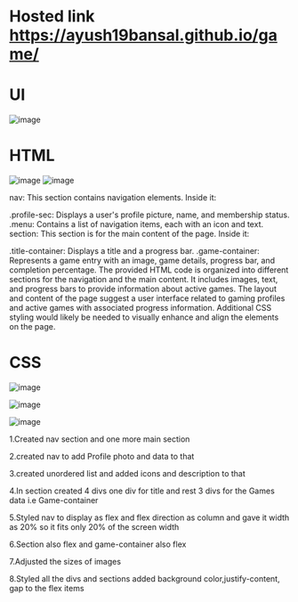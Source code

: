 # Hosted link https://ayush19bansal.github.io/game/
# UI
![image](https://github.com/Ayush19bansal/game/assets/118842033/b32af76e-a389-4920-868a-429958d2efb8)


# HTML
![image](https://github.com/Ayush19bansal/game/assets/118842033/8dec6487-6486-4a08-912c-77ee67916e09)
![image](https://github.com/Ayush19bansal/game/assets/118842033/d45df324-778c-43dc-98b1-ca7e867653d6)

nav: This section contains navigation elements. Inside it:

.profile-sec: Displays a user's profile picture, name, and membership status.
.menu: Contains a list of navigation items, each with an icon and text.
section: This section is for the main content of the page. Inside it:

.title-container: Displays a title and a progress bar.
.game-container: Represents a game entry with an image, game details, progress bar, and completion percentage.
The provided HTML code is organized into different sections for the navigation and the main content. It includes images, text, and progress bars to provide information about active games. The layout and content of the page suggest a user interface related to gaming profiles and active games with associated progress information. Additional CSS styling would likely be needed to visually enhance and align the elements on the page.

# CSS
![image](https://github.com/Ayush19bansal/game/assets/118842033/4b25793f-ec5c-4ee7-af10-c94044079de4)

![image](https://github.com/Ayush19bansal/game/assets/118842033/b8e75aa0-f7c1-41df-a108-0163199819af)

![image](https://github.com/Ayush19bansal/game/assets/118842033/6fdd8193-b67f-4b45-b996-ff58adc836ef)


1.Created nav section and one more main section

2.created nav to add Profile photo and data to that

3.created unordered list and added icons and description to that

4.In section created 4 divs one div for title and rest 3 divs for the Games data i.e Game-container

5.Styled nav to display as flex and flex direction as column and gave it width as 20% so it fits only 20% of the screen width

6.Section also flex and game-container also flex

7.Adjusted the sizes of images

8.Styled all the divs and sections added background color,justify-content, gap to the flex items

